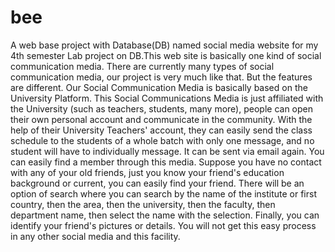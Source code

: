 # bee
A web base project with Database(DB) named social media website for my 4th semester Lab project on DB.This web site is basically one kind of social communication media. There are currently many types of social communication media, our project is very much like that. But the features are different. Our Social Communication Media is basically based on the University Platform. This Social Communications Media is just affiliated with the University (such as teachers, students, many more), people can open their own personal account and communicate in the community. With the help of their University Teachers' account, they can easily send the class schedule to the students of a whole batch with only one message, and no student will have to individually message. It can be sent via email again. You can easily find a member through this media. Suppose you have no contact with any of your old friends, just you know your friend's education background or current, you can easily find your friend. There will be an option of search where you can search by the name of the institute or first country, then the area, then the university, then the faculty, then department name, then select the name with the selection. Finally, you can identify your friend's pictures or details. You will not get this easy process in any other social media and this facility.
